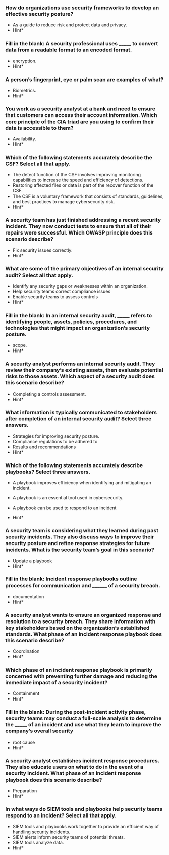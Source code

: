### How do organizations use security frameworks to develop an effective security posture?

-  As a guide to reduce risk and protect data and privacy.
- Hint*

### Fill in the blank: A security professional uses _____ to convert data from a readable format to an encoded format.

- encryption.
- Hint*

### A person’s fingerprint, eye or palm scan are examples of what?

- Biometrics.
- Hint*

### You work as a security analyst at a bank and need to ensure that customers can access their account information. Which core principle of the CIA triad are you using to confirm their data is accessible to them?

-  Availability.
- Hint*

### Which of the following statements accurately describe the CSF? Select all that apply.

-  The detect function of the CSF involves improving monitoring capabilities to increase the speed and efficiency of detections.
- Restoring affected files or data is part of the recover function of the CSF.
- The CSF is a voluntary framework that consists of standards, guidelines, and best practices to manage cybersecurity risk.
- Hint*

### A security team has just finished addressing a recent security incident. They now conduct tests to ensure that all of their repairs were successful. Which OWASP principle does this scenario describe?

- Fix security issues correctly.
- Hint*

### What are some of the primary objectives of an internal security audit? Select all that apply.

- Identify any security gaps or weaknesses within an organization.
- Help security teams correct compliance issues
- Enable security teams to assess controls
- Hint*

### Fill in the blank: In an internal security audit, _____ refers to identifying people, assets, policies, procedures, and technologies that might impact an organization’s security posture.

- scope.
- Hint*

### A security analyst performs an internal security audit. They review their company’s existing assets, then evaluate potential risks to those assets. Which aspect of a security audit does this scenario describe?

- Completing a controls assessment.
- Hint*

### What information is typically communicated to stakeholders after completion of an internal security audit? Select three answers.

-  Strategies for improving security posture.
-  Compliance regulations to be adhered to
-  Results and recommendations
- Hint*

### Which of the following statements accurately describe playbooks? Select three answers.

-  A playbook improves efficiency when identifying and mitigating an incident.
-  A playbook is an essential tool used in cybersecurity.
-  A playbook can be used to respond to an incident

- Hint*

### A security team is considering what they learned during past security incidents. They also discuss ways to improve their security posture and refine response strategies for future incidents. What is the security team’s goal in this scenario?

-  Update a playbook
- Hint*

### Fill in the blank: Incident response playbooks outline processes for communication and ______ of a security breach.

-  documentation
- Hint*

### A security analyst wants to ensure an organized response and resolution to a security breach. They share information with key stakeholders based on the organization’s established standards. What phase of an incident response playbook does this scenario describe?

-  Coordination
- Hint*

### Which phase of an incident response playbook is primarily concerned with preventing further damage and reducing the immediate impact of a security incident?

-  Containment
- Hint*

### Fill in the blank: During the post-incident activity phase, security teams may conduct a full-scale analysis to determine the _____ of an incident and use what they learn to improve the company’s overall security

-  root cause
- Hint*

### A security analyst establishes incident response procedures. They also educate users on what to do in the event of a security incident. What phase of an incident response playbook does this scenario describe?

-  Preparation
- Hint*

### In what ways do SIEM tools and playbooks help security teams respond to an incident? Select all that apply.

-  SIEM tools and playbooks work together to provide an efficient way of handling security incidents.
-  SIEM alerts inform security teams of potential threats.
-  SIEM tools analyze data.
- Hint*
